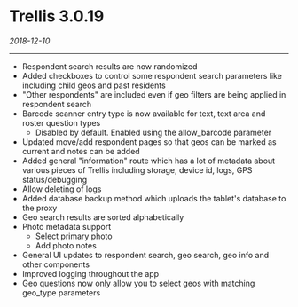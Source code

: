 # Trellis 3.0.19

*2018-12-10*

---

- Respondent search results are now randomized
- Added checkboxes to control some respondent search parameters like including child geos and past residents
- "Other respondents" are included even if geo filters are being applied in respondent search
- Barcode scanner entry type is now available for text, text area and roster question types 
  - Disabled by default. Enabled using the allow_barcode parameter
- Updated move/add respondent pages so that geos can be marked as current and notes can be added
- Added general "information" route which has a lot of metadata about various pieces of Trellis including storage, device id, logs, GPS status/debugging
- Allow deleting of logs
- Added database backup method which uploads the tablet's database to the proxy
- Geo search results are sorted alphabetically
- Photo metadata support
  - Select primary photo
  - Add photo notes
- General UI updates to respondent search, geo search, geo info and other components
- Improved logging throughout the app
- Geo questions now only allow you to select geos with matching geo_type parameters
